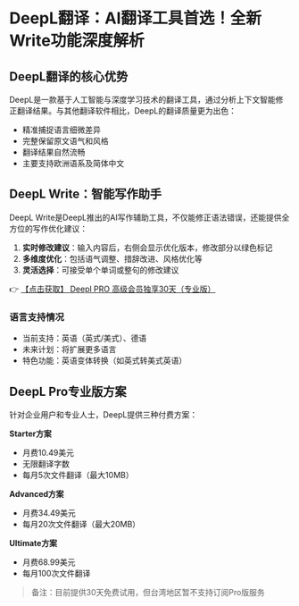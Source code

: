 # DeepL翻译：AI翻译工具首选！全新Write功能深度解析

## DeepL翻译的核心优势

DeepL是一款基于人工智能与深度学习技术的翻译工具，通过分析上下文智能修正翻译结果。与其他翻译软件相比，DeepL的翻译质量更为出色：

- 精准捕捉语言细微差异
- 完整保留原文语气和风格
- 翻译结果自然流畅
- 主要支持欧洲语系及简体中文

## DeepL Write：智能写作助手

DeepL Write是DeepL推出的AI写作辅助工具，不仅能修正语法错误，还能提供全方位的写作优化建议：

1. **实时修改建议**：输入内容后，右侧会显示优化版本，修改部分以绿色标记
2. **多维度优化**：包括语气调整、措辞改进、风格优化等
3. **灵活选择**：可接受单个单词或整句的修改建议

👉 [【点击获取】 Deepl PRO 高级会员独享30天（专业版） ](https://bit.ly/DEepl)

### 语言支持情况

- 当前支持：英语（英式/美式）、德语
- 未来计划：将扩展更多语言
- 特色功能：英语变体转换（如英式转美式英语）

## DeepL Pro专业版方案

针对企业用户和专业人士，DeepL提供三种付费方案：

**Starter方案**  
- 月费10.49美元  
- 无限翻译字数  
- 每月5次文件翻译（最大10MB）  

**Advanced方案**  
- 月费34.49美元  
- 每月20次文件翻译（最大20MB）  

**Ultimate方案**  
- 月费68.99美元  
- 每月100次文件翻译  

> 备注：目前提供30天免费试用，但台湾地区暂不支持订阅Pro版服务